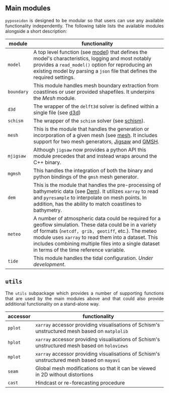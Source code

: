 <style>body {text-align: justify}</style>

## Main modules

`pyposeidon` is designed to be modular so that users can use any available functionality independently.
The following table lists the available modules alongside a short description:

| module     | functionality                                                                                                                                                                                                                                                                                                                                                                                                                                                                                                                                                                                                                                                                     |
|------------|-----------------------------------------------------------------------------------------------------------------------------------------------------------------------------------------------------------------------------------------------------------------------------------------------------------------------------------------------------------------------------------------------------------------------------------------------------------------------------------------------------------------------------------------------------------------------------------------------------------------------------------------------------------------------------------|
| `model`    | A top level function (see [model](api.md#pyposeidon.model)) that defines the model's characteristics, logging and most notably provides a `read_model()` option for reproducing an existing model by parsing a `json` file that defines the required settings.                                                                                                                                                                                                                                                                                                                                                                                                                    |
| `boundary` | This module handles mesh boundary extraction from coastlines or user provided shapefiles. It underpins the *Mesh* module.                                                                                                                                                                                                                                                                                                                                                                                                                                                                                                                                                         |
| `d3d`      | The wrapper of the `delft3d` solver is defined within a single file (see [d3d]())                                                                                                                                                                                                                                                                                                                                                                                                                                                                                                                                                                                                 |
| `schism`   | The wrapper of the `schism` solver (see [schism](api.md#pyposeidon.schism)).                                                                                                                                                                                                                                                                                                                                                                                                                                                                                                                                                                                                      |
| `mesh`     | This is the module that handles the generation or incorporation of a given mesh (see [mesh](api.md#pyposeidon.mesh). It includes support for two mesh generators, [Jigsaw](https://github.com/dengwirda/jigsaw) and [GMSH](http://gmsh.info).                                                                                                                                                                                                                                                                                                                                                                                                                                     |
| `mjigsaw`  | Although `jigsaw` now provides a python API this module precedes that and instead wraps around the C++ binary.                                                                                                                                                                                                                                                                                                                                                                                                                                                                                                                                                                    |
| `mgmsh`    | This handles the integration of both the binary and python bindings of the `gmsh` mesh generator.                                                                                                                                                                                                                                                                                                                                                                                                                                                                                                                                                                                 |
| `dem`      | This is the module that handles the pre-processing of bathymetric data (see [Dem](api.md#pyposeidon.dem)). It utilizes `xarray` to read and `pyresample` to interpolate on mesh points. In addition, has the ability to match coastlines to bathymetry.                                                                                                                                                                                                                                                                                                                                                                                                                           |
| `meteo`    | A number of atmospheric data could be required for a geoflow simulation. These data could be in a variety of formats (`netcdf, grib, geotiff`, etc.). The meteo module uses `xarray` to read them into a dataset. This includes combining multiple files into a single dataset in terms of the time reference variable.                                                                                                                                                                                                                                                                                                                                                           |
| `tide`     | This module handles the tidal configuration. *Under development*.                                                                                                                                                                                                                                                                                                                                                                                                                                                                                                                                                                                                                 |

## `utils`

The `utils` subpackage which provides a number of supporting functions that are used by the main
modules above and that could also provide additional functionality on a stand-alone way.

| accessor   | functionality                                                                                |
|------------|----------------------------------------------------------------------------------------------|
| `pplot`    | `xarray` accessor providing visualisations of Schism's unstructured mesh based on `matplolib`|
| `hplot`    | `xarray` accessor providing visualisations of Schism's unstructured mesh based on `holoviews`|
| `mplot`    | `xarray` accessor providing visualisations of Schism's unstructured mesh based on `mayavi`   |
| `seam`     | Global mesh modifications so that it can be viewed in 2D without distortions                 |
| `cast`     | Hindcast or re-forecasting procedure                                                         |
